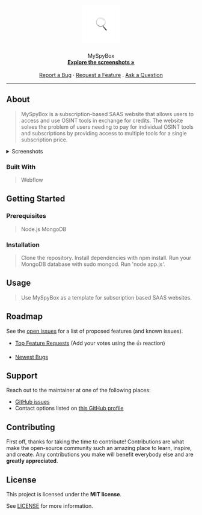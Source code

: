 <h1 align="center">
  <a href="https://github.com/cflynn36/MySpyBox">
    <!-- Please provide path to your logo here -->
    <img src="images/magnifying_glass_logo-removebg-preview-p-500.png/" alt="Logo" width="100" height="100">
  </a>
</h1>

<div align="center">
  MySpyBox
  <br />
  <a href="#about"><strong>Explore the screenshots »</strong></a>
  <br />
  <br />
  <a href="https://github.com/cflynn36/MySpyBox/issues/new?assignees=&labels=bug&template=01_BUG_REPORT.md&title=bug%3A+">Report a Bug</a>
  ·
  <a href="https://github.com/cflynn36/MySpyBox/issues/new?assignees=&labels=enhancement&template=02_FEATURE_REQUEST.md&title=feat%3A+">Request a Feature</a>
  .
  <a href="https://github.com/cflynn36/MySpyBox/issues/new?assignees=&labels=question&template=04_SUPPORT_QUESTION.md&title=support%3A+">Ask a Question</a>
</div>



---
## About


> MySpyBox is a subscription-based SAAS website that allows users to access and use OSINT tools in exchange for credits. The website solves the problem of users needing to pay for individual OSINT tools and subscriptions by providing access to multiple tools for a single subscription price.


<details>
<summary>Screenshots</summary>
<br>


|                               Home Page                               |                               Login Page                               |
| :-------------------------------------------------------------------: | :--------------------------------------------------------------------: |
| <img src="images/homepage.png" title="Home Page" width="100%"> | <img src="images/login.png" title="Login Page" width="100%"> |

</details>

### Built With

> Webflow

## Getting Started

### Prerequisites

> Node.js
> MongoDB

### Installation

> Clone the repository.
> Install dependencies with npm install.
> Run your MongoDB database with sudo mongod.
> Run 'node app.js'.

## Usage

> Use MySpyBox as a template for subscription based SAAS websites.


## Roadmap

See the [open issues](https://github.com/cflynn36/MySpyBox/issues) for a list of proposed features (and known issues).

- [Top Feature Requests](https://github.com/cflynn36/MySpyBox/issues?q=label%3Aenhancement+is%3Aopen+sort%3Areactions-%2B1-desc) (Add your votes using the 👍 reaction)

- [Newest Bugs](https://github.com/cflynn36/MySpyBox/issues?q=is%3Aopen+is%3Aissue+label%3Abug)

## Support

Reach out to the maintainer at one of the following places:

- [GitHub issues](https://github.com/cflynn36/MySpyBox/issues/new?assignees=&labels=question&template=04_SUPPORT_QUESTION.md&title=support%3A+)
- Contact options listed on [this GitHub profile](https://github.com/cflynn36)


## Contributing

First off, thanks for taking the time to contribute! Contributions are what make the open-source community such an amazing place to learn, inspire, and create. Any contributions you make will benefit everybody else and are **greatly appreciated**.





## License

This project is licensed under the **MIT license**.

See [LICENSE](LICENSE) for more information.

